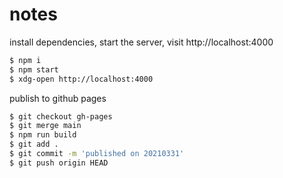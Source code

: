 # notes

install dependencies, start the server, visit http://localhost:4000

```bash
$ npm i
$ npm start
$ xdg-open http://localhost:4000
```

publish to github pages

```bash
$ git checkout gh-pages
$ git merge main
$ npm run build
$ git add .
$ git commit -m 'published on 20210331'
$ git push origin HEAD
```
